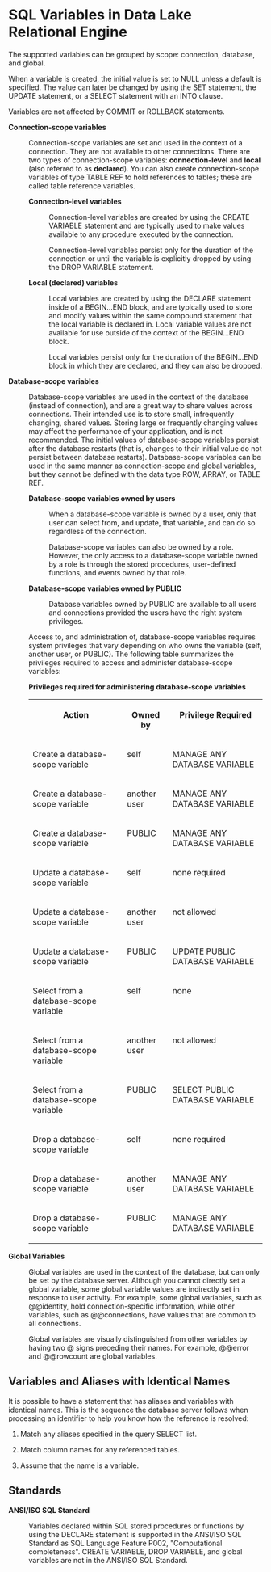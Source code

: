 <!-- loio81701ea56ce21014a58cbd85d49dfac9 -->

# SQL Variables in Data Lake Relational Engine

The supported variables can be grouped by scope: connection, database, and global.

When a variable is created, the initial value is set to NULL unless a default is specified. The value can later be changed by using the SET statement, the UPDATE statement, or a SELECT statement with an INTO clause.

Variables are not affected by COMMIT or ROLLBACK statements.


<dl>
<dt><b>

Connection-scope variables

</b></dt>
<dd>

Connection-scope variables are set and used in the context of a connection. They are not available to other connections. There are two types of connection-scope variables: **connection-level** and **local** \(also referred to as **declared**\). You can also create connection-scope variables of type TABLE REF to hold references to tables; these are called table reference variables.


<dl>
<dt><b>

Connection-level variables

</b></dt>
<dd>

Connection-level variables are created by using the CREATE VARIABLE statement and are typically used to make values available to any procedure executed by the connection.

Connection-level variables persist only for the duration of the connection or until the variable is explicitly dropped by using the DROP VARIABLE statement.



</dd>
</dl>


<dl>
<dt><b>

Local \(declared\) variables

</b></dt>
<dd>

Local variables are created by using the DECLARE statement inside of a BEGIN...END block, and are typically used to store and modify values within the same compound statement that the local variable is declared in. Local variable values are not available for use outside of the context of the BEGIN...END block.

Local variables persist only for the duration of the BEGIN...END block in which they are declared, and they can also be dropped.



</dd>
</dl>



</dd><dt><b>

Database-scope variables

</b></dt>
<dd>

Database-scope variables are used in the context of the database \(instead of connection\), and are a great way to share values across connections. Their intended use is to store small, infrequently changing, shared values. Storing large or frequently changing values may affect the performance of your application, and is not recommended. The initial values of database-scope variables persist after the database restarts \(that is, changes to their initial value do not persist between database restarts\). Database-scope variables can be used in the same manner as connection-scope and global variables, but they cannot be defined with the data type ROW, ARRAY, or TABLE REF.


<dl>
<dt><b>

Database-scope variables owned by users

</b></dt>
<dd>

When a database-scope variable is owned by a user, only that user can select from, and update, that variable, and can do so regardless of the connection.

Database-scope variables can also be owned by a role. However, the only access to a database-scope variable owned by a role is through the stored procedures, user-defined functions, and events owned by that role.



</dd><dt><b>

Database-scope variables owned by PUBLIC

</b></dt>
<dd>

Database variables owned by PUBLIC are available to all users and connections provided the users have the right system privileges.



</dd>
</dl>

Access to, and administration of, database-scope variables requires system privileges that vary depending on who owns the variable \(self, another user, or PUBLIC\). The following table summarizes the privileges required to access and administer database-scope variables:

**Privileges required for administering database-scope variables**


<table>
<tr>
<th valign="top">

Action

</th>
<th valign="top">

Owned by

</th>
<th valign="top">

Privilege Required

</th>
</tr>
<tr>
<td valign="top">

Create a database-scope variable

</td>
<td valign="top">

self

</td>
<td valign="top">

MANAGE ANY DATABASE VARIABLE

</td>
</tr>
<tr>
<td valign="top">

Create a database-scope variable

</td>
<td valign="top">

another user

</td>
<td valign="top">

MANAGE ANY DATABASE VARIABLE

</td>
</tr>
<tr>
<td valign="top">

Create a database-scope variable

</td>
<td valign="top">

PUBLIC

</td>
<td valign="top">

MANAGE ANY DATABASE VARIABLE

</td>
</tr>
<tr>
<td valign="top">

Update a database-scope variable

</td>
<td valign="top">

self

</td>
<td valign="top">

none required

</td>
</tr>
<tr>
<td valign="top">

Update a database-scope variable

</td>
<td valign="top">

another user

</td>
<td valign="top">

not allowed

</td>
</tr>
<tr>
<td valign="top">

Update a database-scope variable

</td>
<td valign="top">

PUBLIC

</td>
<td valign="top">

UPDATE PUBLIC DATABASE VARIABLE

</td>
</tr>
<tr>
<td valign="top">

Select from a database-scope variable

</td>
<td valign="top">

self

</td>
<td valign="top">

none

</td>
</tr>
<tr>
<td valign="top">

Select from a database-scope variable

</td>
<td valign="top">

another user

</td>
<td valign="top">

not allowed

</td>
</tr>
<tr>
<td valign="top">

Select from a database-scope variable

</td>
<td valign="top">

PUBLIC

</td>
<td valign="top">

SELECT PUBLIC DATABASE VARIABLE

</td>
</tr>
<tr>
<td valign="top">

Drop a database-scope variable

</td>
<td valign="top">

self

</td>
<td valign="top">

none required

</td>
</tr>
<tr>
<td valign="top">

Drop a database-scope variable

</td>
<td valign="top">

another user

</td>
<td valign="top">

MANAGE ANY DATABASE VARIABLE

</td>
</tr>
<tr>
<td valign="top">

Drop a database-scope variable

</td>
<td valign="top">

PUBLIC

</td>
<td valign="top">

MANAGE ANY DATABASE VARIABLE

</td>
</tr>
</table>



</dd><dt><b>

Global Variables

</b></dt>
<dd>

Global variables are used in the context of the database, but can only be set by the database server. Although you cannot directly set a global variable, some global variable values are indirectly set in response to user activity. For example, some global variables, such as @@identity, hold connection-specific information, while other variables, such as @@connections, have values that are common to all connections.

Global variables are visually distinguished from other variables by having two @ signs preceding their names. For example, @@error and @@rowcount are global variables.



</dd>
</dl>



## Variables and Aliases with Identical Names

It is possible to have a statement that has aliases and variables with identical names. This is the sequence the database server follows when processing an identifier to help you know how the reference is resolved:

1.  Match any aliases specified in the query SELECT list.

2.  Match column names for any referenced tables.

3.  Assume that the name is a variable.




## Standards


<dl>
<dt><b>

ANSI/ISO SQL Standard

</b></dt>
<dd>

Variables declared within SQL stored procedures or functions by using the DECLARE statement is supported in the ANSI/ISO SQL Standard as SQL Language Feature P002, "Computational completeness". CREATE VARIABLE, DROP VARIABLE, and global variables are not in the ANSI/ISO SQL Standard.



</dd>
</dl>

